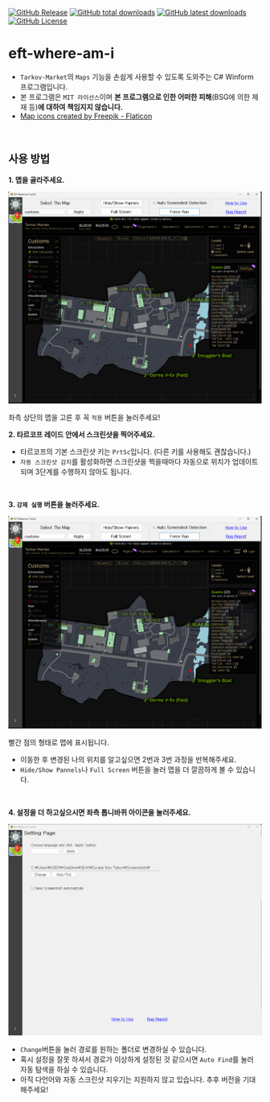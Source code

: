 [![GitHub Release](https://img.shields.io/github/v/release/karpitony/eft-where-am-i?include_prereleases&logo=github)](https://github.com/karpitony/eft-where-am-i/releases/latest)
[![GitHub total downloads](https://img.shields.io/github/downloads/karpitony/eft-where-am-i/total.svg?include_prerelease&logo=github)](https://github.com/karpitony/eft-where-am-i/releases)
[![GitHub latest downloads](https://img.shields.io/github/downloads/karpitony/eft-where-am-i/latest/total.svg?include_prerelease/latest&logo=github)](https://github.com/karpitony/eft-where-am-i/releases/latest)
[![GitHub License](https://img.shields.io/github/license/karpitony/eft-where-am-i)](./LICENSE)

# eft-where-am-i

- `Tarkov-Market`의 `Maps` 기능을 손쉽게 사용할 수 있도록 도와주는 C# Winform 프로그램입니다.
- 본 프로그램은 `MIT 라이선스`이며 **본 프로그램으로 인한 어떠한 피해**(BSG에 의한 제재 등)**에 대하여 책임지지 않습니다.**
- [Map icons created by Freepik - Flaticon](https://www.flaticon.com/free-icons/map)
<br />


## 사용 방법

**1. 맵을 골라주세요.**

<img src="assets/screenshot01.png" alt="screenshot01" width="800">

좌측 상단의 맵을 고른 후 꼭 `적용` 버튼을 눌러주세요!
<br />

**2. 타르코프 레이드 안에서 스크린샷을 찍어주세요.**

- 타르코프의 기본 스크린샷 키는 `PrtSc`입니다. (다른 키를 사용해도 괜찮습니다.)
- `자동 스크린샷 감지`를 활성화하면 스크린샷을 찍을때마다 자동으로 위치가 업데이트 되며 3단계를 수행하지 않아도 됩니다.
<br />

**3. `강제 실행` 버튼을 눌러주세요.**

<img src="assets/screenshot01.png" alt="screenshot01" width="800">

빨간 점의 형태로 맵에 표시됩니다.

- 이동한 후 변경된 나의 위치를 알고싶으면 2번과 3번 과정을 반복해주세요.
- `Hide/Show Pannels`나 `Full Screen` 버튼을 눌러 맵을 더 깔끔하게 볼 수 있습니다.
<br />

**4. 설정을 더 하고싶으시면 좌측 톱니바퀴 아이콘을 눌러주세요.**

<img src="assets/screenshot02.png" alt="screenshot02" width="800">

- `Change`버튼을 눌러 경로를 원하는 폴더로 변경하실 수 있습니다.
- 혹시 설정을 잘못 하셔서 경로가 이상하게 설정된 것 같으시면 `Auto Find`를 눌러 자동 탐색을 하실 수 있습니다.
- 아직 다언어와 자동 스크린샷 지우기는 지원하지 않고 있습니다. 추후 버전을 기대해주세요!
